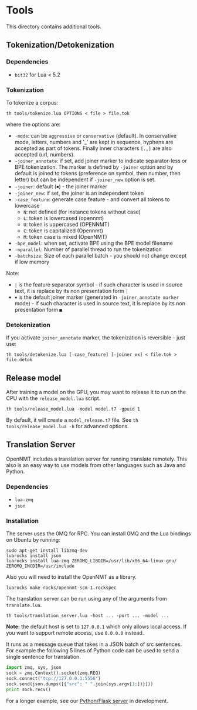 # Tools

This directory contains additional tools.

## Tokenization/Detokenization

### Dependencies

* `bit32` for Lua < 5.2

### Tokenization
To tokenize a corpus:

```
th tools/tokenize.lua OPTIONS < file > file.tok
```

where the options are:

* `-mode`: can be `aggressive` or `conservative` (default). In conservative mode, letters, numbers and '_' are kept in sequence, hyphens are accepted as part of tokens. Finally inner characters `[.,]` are also accepted (url, numbers).
* `-joiner_annotate`: if set, add joiner marker to indicate separator-less or BPE tokenization. The marker is defined by `-joiner` option and by default is joined to tokens (preference on symbol, then number, then letter) but can be independent if `-joiner_new` option is set.
* `-joiner`: default (￭) - the joiner marker
* `-joiner_new`: if set, the joiner is an independent token
* `-case_feature`: generate case feature - and convert all tokens to lowercase
  * `N`: not defined (for instance tokens without case)
  * `L`: token is lowercased (opennmt)
  * `U`: token is uppercased (OPENNMT)
  * `C`: token is capitalized (Opennmt)
  * `M`: token case is mixed (OpenNMT)
* `-bpe_model`: when set, activate BPE using the BPE model filename
* `-nparallel`: Number of parallel thread to run the tokenization
* `-batchsize`: Size of each parallel batch - you should not change except if low memory

Note:

* `￨` is the feature separator symbol - if such character is used in source text, it is replace by its non presentation form `│`
* `￭` is the default joiner marker (generated in `-joiner_annotate marker` mode) - if such character is used in source text, it is replace by its non presentation form `■`

### Detokenization

If you activate `joiner_annotate` marker, the tokenization is reversible - just use:

```
th tools/detokenize.lua [-case_feature] [-joiner xx] < file.tok > file.detok
```

## Release model

After training a model on the GPU, you may want to release it to run on the CPU with the `release_model.lua` script.

```
th tools/release_model.lua -model model.t7 -gpuid 1
```

By default, it will create a `model_release.t7` file. See `th tools/release_model.lua -h` for advanced options.

## Translation Server

OpenNMT includes a translation server for running translate remotely. This also is an
easy way to use models from other languages such as Java and Python.

### Dependencies

* `lua-zmq`
* `json`

### Installation

The server uses the 0MQ for RPC. You can install 0MQ and the Lua bindings on Ubuntu by running:

```
sudo apt-get install libzmq-dev
luarocks install json
luarocks install lua-zmq ZEROMQ_LIBDIR=/usr/lib/x86_64-linux-gnu/ ZEROMQ_INCDIR=/usr/include
```

Also you will need to install the OpenNMT as a library.

```
luarocks make rocks/opennmt-scm-1.rockspec
```

The translation server can be run using any of the arguments from `translate.lua`.

```
th tools/translation_server.lua -host ... -port ... -model ...
```

**Note:** the default host is set to `127.0.0.1` which only allows local access. If you want to support remote access, use `0.0.0.0` instead.

It runs as a message queue that takes in a JSON batch of src sentences. For example the following 5 lines of Python
code can be used to send a single sentence for translation.

```python
import zmq, sys, json
sock = zmq.Context().socket(zmq.REQ)
sock.connect("tcp://127.0.0.1:5556")
sock.send(json.dumps([{"src": " ".join(sys.argv[1:])}]))
print sock.recv()
```

For a longer example, see our <a href="http://github.com/OpenNMT/Server/">Python/Flask server</a> in development.
